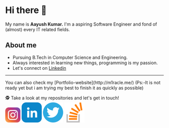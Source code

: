 # Hi there 👋

My name is <b>Aayush Kumar.</b> I'm a aspiring Software Engineer and fond of (almost) every IT related fields.

## About me

- Pursuing B.Tech in Computer Science and Engineering.
- Always interested in learning new things, programming is my passion.
- Let's connect on [Linkedin](https://www.linkedin.com/in/aayush-kumar-738769195/)
<hr>
You can also check my [Portfolio-website](http://m1racle.me/) (Ps:-It is not ready yet but i am trying my best to finish it as quickly as possible)

🕵 Take a look at my repositories and let's get in touch!
<br>
<a href="https://www.instagram.com/iam_m1racle/"><img width="48" height="48" src="https://github.com/Resolution-1/Resolution-1/blob/master/icons/instagram.png"></a>
<a href="https://www.linkedin.com/in/aayush-kumar-738769195/"><img width="64" height="64" src="https://github.com/Resolution-1/Resolution-1/blob/master/icons/linkedin.png"></a>
<a href="https://twitter.com/Aayush01984851"><img width="64" height="64" src="https://github.com/Resolution-1/Resolution-1/blob/master/icons/twitter.png"></a>
<a href="https://stackoverflow.com/users/12914387/aayush-kumar"><img width="64" height="64" src="https://github.com/Resolution-1/Resolution-1/blob/master/icons/stackoverflow.png"></a>


